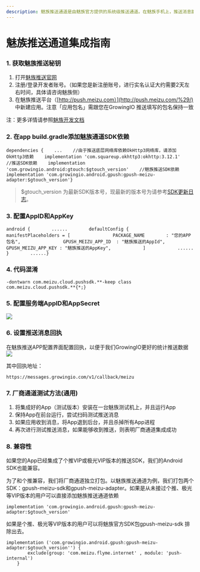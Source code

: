 ```yaml
---
description: 魅族推送通道是由魅族官方提供的系统级推送通道。在魅族手机上，推送消息能够通过魅族的系统通道抵达终端，并且无需打开应用就能够收到推送。
---
```


# 魅族推送通道集成指南



### 1. 获取魅族推送秘钥 <a id="1-huo-qu-mei-zu-tui-song-mi-yue"></a>

1. 打开[魅族推送官网](https://open.flyme.cn/open-web/views/push.html)​
2. 注册/登录开发者账号。（如果您是新注册账号，进行实名认证大约需要2天左右时间，具体请咨询魅族侧）
3. 在魅族推送平台（[http://push.meizu.com）](http://push.meizu.com/%29/) 中新建应用。注意「应用包名」需跟您在GrowingIO 推送填写的包名保持一致

注：更多详情请参照[魅族开发文档](http://open.res.flyme.cn/fileserver/upload/file/201709/a271468fe23b47408fc2ec1e282f851f.pdf)​

### 2. 在app build.gradle添加魅族通道SDK依赖 <a id="2-zai-app-buildgradle-tian-jia-mei-zu-tong-dao-sdk-yi-lai"></a>

```text
dependencies {    ...    //由于推送底层网络库依赖OkHttp3网络库，请添加OkHttp3依赖    implementation 'com.squareup.okhttp3:okhttp:3.12.1'    //推送SDK依赖    implementation 'com.growingio.android:gtouch:$gtouch_version'    //魅族推送SDK依赖    implementation 'com.growingio.android.gpush:gpush-meizu-adapter:$gtouch_version'}
```

> $gtouch\_version 为最新SDK版本号，现最新的版本号为请参考[SDK更新日志](https://docs.growingio.com/mp/developers/integrations/changelog)。

### 3. 配置AppID和AppKey <a id="3-pei-zhi-appid-he-appkey"></a>

```text
android {        ......        defaultConfig {            manifestPlaceholders = [                PACKAGE_NAME        : "您的APP包名",​                GPUSH_MEIZU_APP_ID  : "魅族推送的AppId",                GPUSH_MEIZU_APP_KEY : "魅族推送的AppKey",            ]            ......        }        ......}
```

### 4. 代码混淆 <a id="4-dai-ma-hun-xiao"></a>

```text
-dontwarn com.meizu.cloud.pushsdk.**​-keep class com.meizu.cloud.pushsdk.**{*;}
```

### 5. 配置服务端AppID和AppSecret <a id="5-pei-zhi-fu-wu-duan-appid-he-appsecret"></a>

![](https://gblobscdn.gitbook.com/assets%2F-Lpwgem-x8KzhBglybzw%2F-LwW7qFJdkpsyPiAUXoG%2F-LwWLG80EBxNYCGOz7JB%2Fimage.png?alt=media&token=e8f2cc58-ba94-4189-8559-9b3602d9db11)

### 6. 设置推送消息回执 <a id="6-she-zhi-tui-song-xiao-xi-hui-zhi"></a>

在魅族推送APP配置界面配置回执，以便于我们GrowingIO更好的统计推送数据![](https://gblobscdn.gitbook.com/assets%2F-Lpwgem-x8KzhBglybzw%2F-LqiImfa22AAr2Os4K3V%2F-Lqi_QykIOBNa0ensh3-%2F7.png?alt=media&token=776acb94-4e8e-4c5b-986d-5eafe762e30b)

其中回执地址：

```text
https://messages.growingio.com/v1/callback/meizu
```

### 7. 厂商通道测试方法\(通用\) <a id="7-chang-shang-tong-dao-ce-shi-fang-fa-tong-yong"></a>

1. 将集成好的App（测试版本）安装在一台魅族测试机上，并且运行App
2. 保持App在前台运行，尝试扫码测试推送消息
3. 如果应用收到消息，将App退到后台，并且杀掉所有App进程
4. 再次进行测试推送消息，如果能够收到推送，则表明厂商通道集成成功

### 8. 兼容性

如果您的App已经集成了个推VIP或极光VIP版本的推送SDK，我们的Android SDK也能兼容。

为了和个推兼容，我们将厂商通道独立打包。以魅族推送通道为例，我们打包两个SDK：gpush-meizu-sdk和gpush-meizu-adapter。如果是从未接过个推、极光等VIP版本的用户可以直接添加魅族推送通道依赖

```text
implementation 'com.growingio.android.gpush:gpush-meizu-adapter:$gtouch_version'
```

如果是个推、极光等VIP版本的用户可以将魅族官方SDK包gpush-meizu-sdk 排除出去。

```text
implementation ('com.growingio.android.gpush:gpush-meizu-adapter:$gtouch_version'') {
        exclude(group: 'com.meizu.flyme.internet' , module: 'push-internal')
    }
```

